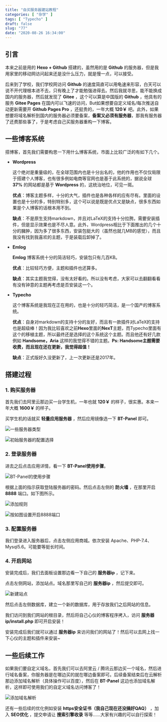 ```yaml
---
title: "自买服务器建站教程"
categories: [ "杂学" ]
tags: [ "Typecho" ]
draft: false
slug: "77"
date: "2020-08-26 16:34:00"
---
```



## 引言

本来之前是用的 **Hexo + Github** 搭建的，虽然用的是 **Github** 的服务器，但是我用家里的移动网访问起来还是没什么压力，就是慢一点，可以接受。

后来到了学校，我们学校网访问 **Github** 的速度简直可以用龟速来形容，白天可以说不开代理根本进不去，只有晚上了才能勉强进得去。然后我就寻思，能不能换成国内的服务器，然后就发现了 **Gitee** ，这个可以算是中国版的 **Github** ，他具有的服务 **Gitee Pages** 在国内可以飞速的访问，But如果想要自定义域名/每次推送自动更新需要开 **Github Pages Pro** ，还挺贵的，一年大概 **120￥** 吧。此外，如果想要将域名解析到国内的服务器必须要备案，**备案又必须有服务器**，那我有服务器了还费那些事了，于是考虑自己买服务器重构一下博客。


<!--more-->


## 一些博客系统

搭博客，首先我们需要构思一下用什么博客系统，市面上比较广泛的有如下几个。

+ **Wordpress**

  这个绝对是重量级的，在全球范围内也是十分出名的，他的作用也不仅仅局限于搭建个人博客，也有很多例如电商等官网也是基于此系统的，据说全球 **37%** 的网站都是基于 **Wordpress** 的，这统治地位，可见一斑。

  **优点**：博客主题多样，十分的大气，插件也是各种各样的应有尽有。里面的设置也是十分的多，特别特别多，这个可以说是既是优点又是缺点，很多东西如果是个人博客的话根本用不到。

  **缺点**：不是原生支持markdown，并且对LaTeX的支持十分拉胯。需要安装插件，但是显示效果也是不尽人意。此外，Wordpress相比于下面推出的几个十分的臃肿，因为多了很多东西，安装包挺大的（虽然也就几MB的感觉），而且我没有找到我喜欢的主题，于是装载后卸掉了。

+ **Emlog**

  **Emlog** 博客系统十分的简洁轻巧，安装包只有几百KB。

  **优点**：比较轻巧方便，主题和插件也还算多。

  **缺点**：其实主题我觉得，没有太好看的。所以没有考虑，大家可以去翻翻看看有没有钟意的主题再考虑是否安装这一个。

+ **Typecho**

  这个博客系统是我现在正在用的，也是十分的轻巧简洁，是一个国产的博客系统。

  **优点**：自身对markdown的支持十分的友好，而且有一款插件对LaTeX的支持也是超级棒！因为我比较喜欢之前**Hexo**里面的**NexT**主题，而Typecho里面有这个的移植主题，所以最终还是选择的这个系统这个主题。而且他还有好几款例如 **Handsome，Aria** 这样的我觉得不错的主题。**Ps: Handsome主题需要收费，而且现在还在更新，我觉得超值！**

  **缺点**：正式版好久没更新了，上一次更新还是2017年。



## 搭建过程

### 1. 购买服务器

首先我们去阿里云那边买一台学生机，一年也就 **120￥** 的样子，很实惠。本来一年大概 **1600￥** 的样子。

买学生机的话就买 **轻量应用服务器** ，然后应用镜像选一下 **BT-Panel** 即可。

![一些服务器类型][1]

![初始服务器的配置选择][2]



### 2. 登录服务器

进去之后点击应用详情，看一下 **BT-Panel使用步骤**。

![BT-Panel的使用步骤][3]

根据上面的指示获取登陆服务器的密码。然后点击左侧的 **防火墙** ，在那里开启 **8888** 端口。如下图所示。

![添加规则][4]

![按如图设置开启8888端口][5]



### 3. 配置服务器

我们登录进入服务器后，点击左侧应用商城。依次安装 Apache、PHP-7.4、Mysql5.6。可能要等挺长时间。

### 4. 开启网站

安装完成后，我们去面板设置那边看一下自己的 **服务器ip** ，记下来。

点击左侧网站，添加站点。域名那里写自己的 **服务器ip** ，然后提交即可。

![新建站点][6]

然后点击左侧数据库，建立一个新的数据库，用于存放我们之后网站的信息。

我们访问到我们网站的根目录，然后将自己心仪的博客程序拷入，访问 **服务器ip/install.php** 即可开启安装！

安装完成后我们就可以通过 **服务器ip** 来访问我们的网站了！然后可以去网上找一下心仪的主题和插件来安装~

## 一些后续工作

如果我们要自定义域名，首先我们可以去阿里云 / 腾讯云那边买一个域名，然后进行域名备案，你服务器是在哪边买的就在哪边备案即可。后续备案结束后在云解析那边添加域名解析（具体操作可以百度），然后在 **BT-Panel** 这边也添加域名解析，这样即可使用我们的自定义域名访问博客了！

![添加域名解析][7]

还有一些后续的优化例如安装 **https安全证书（我自己现在还没搞好QAQ）** ，加入 **SEO优化** ，提交申请让 **搜索引擎收录** 等等……大家有兴趣的可以自行探索！


[1]: https://blog.zzsqwq.cn/usr/uploads/2020/08/2971720137.png
[2]: https://blog.zzsqwq.cn/usr/uploads/2020/08/559120068.png
[3]: https://blog.zzsqwq.cn/usr/uploads/2020/08/1152103512.png
[4]: https://blog.zzsqwq.cn/usr/uploads/2020/08/3471176574.png
[5]: https://blog.zzsqwq.cn/usr/uploads/2020/08/972834655.png
[6]: https://blog.zzsqwq.cn/usr/uploads/2020/08/2339810532.png
[7]: https://blog.zzsqwq.cn/usr/uploads/2020/08/1872130264.png